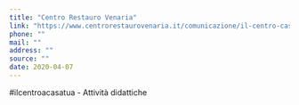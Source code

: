```yaml
---
title: "Centro Restauro Venaria"
link: "https://www.centrorestaurovenaria.it/comunicazione/il-centro-casa-tua"
phone: ""
mail: ""
address: ""
source: ""
date: 2020-04-07
---
```


#ilcentroacasatua - Attività didattiche
